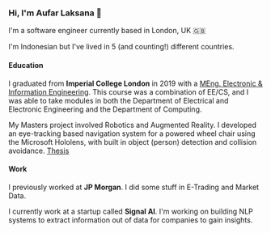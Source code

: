 ### Hi, I'm Aufar Laksana 👋

I'm a software engineer currently based in London, UK 🇬🇧 

I'm Indonesian but I've lived in 5 (and counting!) different countries.


#### Education
I graduated from **Imperial College London** in 2019 with a [MEng. Electronic & Information Engineering](https://www.imperial.ac.uk/study/ug/courses/electrical-engineering-department/electronic-information-meng/). This course was a combination of EE/CS, and I was able to take modules in both the Department of Electrical and Electronic Engineering and the Department of Computing.

My Masters project involved Robotics and Augmented Reality. I developed an eye-tracking based navigation system for a powered wheel chair using the Microsoft Hololens, with built in object (person) detection and collision avoidance. [Thesis](https://github.com/alaksana96/FinalYearProject/blob/master/FinalReport/main.pdf)

#### Work
I previously worked at **JP Morgan**. I did some stuff in E-Trading and Market Data.

I currently work at a startup called **Signal AI**. I'm working on building NLP systems to extract information out of data for companies to gain insights.
